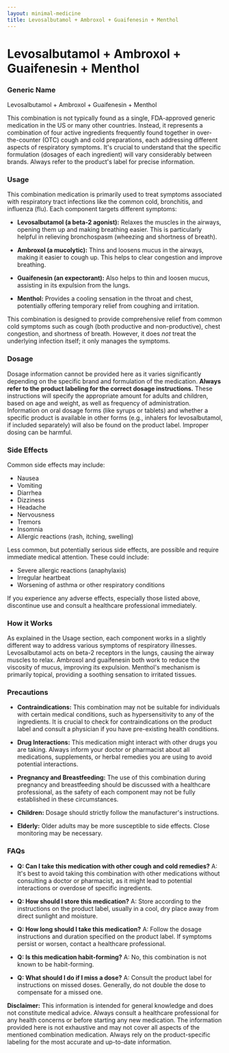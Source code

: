 ```yaml
---
layout: minimal-medicine
title: Levosalbutamol + Ambroxol + Guaifenesin + Menthol
---
```


# Levosalbutamol + Ambroxol + Guaifenesin + Menthol
### Generic Name
Levosalbutamol + Ambroxol + Guaifenesin + Menthol


This combination is not typically found as a single, FDA-approved generic medication in the US or many other countries.  Instead, it represents a combination of four active ingredients frequently found together in over-the-counter (OTC) cough and cold preparations, each addressing different aspects of respiratory symptoms.  It's crucial to understand that the specific formulation (dosages of each ingredient) will vary considerably between brands.  Always refer to the product's label for precise information.

### Usage

This combination medication is primarily used to treat symptoms associated with respiratory tract infections like the common cold, bronchitis, and influenza (flu). Each component targets different symptoms:

* **Levosalbutamol (a beta-2 agonist):** Relaxes the muscles in the airways, opening them up and making breathing easier. This is particularly helpful in relieving bronchospasm (wheezing and shortness of breath).

* **Ambroxol (a mucolytic):** Thins and loosens mucus in the airways, making it easier to cough up. This helps to clear congestion and improve breathing.

* **Guaifenesin (an expectorant):** Also helps to thin and loosen mucus, assisting in its expulsion from the lungs.

* **Menthol:** Provides a cooling sensation in the throat and chest, potentially offering temporary relief from coughing and irritation.


This combination is designed to provide comprehensive relief from common cold symptoms such as cough (both productive and non-productive), chest congestion, and shortness of breath. However, it does *not* treat the underlying infection itself; it only manages the symptoms.

### Dosage

Dosage information cannot be provided here as it varies significantly depending on the specific brand and formulation of the medication.  **Always refer to the product labeling for the correct dosage instructions.**  These instructions will specify the appropriate amount for adults and children, based on age and weight, as well as frequency of administration.  Information on oral dosage forms (like syrups or tablets) and whether a specific product is available in other forms (e.g., inhalers for levosalbutamol, if included separately) will also be found on the product label.   Improper dosing can be harmful.


### Side Effects

Common side effects may include:

* Nausea
* Vomiting
* Diarrhea
* Dizziness
* Headache
* Nervousness
* Tremors
* Insomnia
* Allergic reactions (rash, itching, swelling)

Less common, but potentially serious side effects, are possible and require immediate medical attention.  These could include:

* Severe allergic reactions (anaphylaxis)
* Irregular heartbeat
* Worsening of asthma or other respiratory conditions


If you experience any adverse effects, especially those listed above, discontinue use and consult a healthcare professional immediately.

### How it Works

As explained in the Usage section, each component works in a slightly different way to address various symptoms of respiratory illnesses.  Levosalbutamol acts on beta-2 receptors in the lungs, causing the airway muscles to relax. Ambroxol and guaifenesin both work to reduce the viscosity of mucus, improving its expulsion. Menthol's mechanism is primarily topical, providing a soothing sensation to irritated tissues.

### Precautions

* **Contraindications:**  This combination may not be suitable for individuals with certain medical conditions, such as hypersensitivity to any of the ingredients.  It is crucial to check for contraindications on the product label and consult a physician if you have pre-existing health conditions.

* **Drug Interactions:** This medication might interact with other drugs you are taking.  Always inform your doctor or pharmacist about all medications, supplements, or herbal remedies you are using to avoid potential interactions.

* **Pregnancy and Breastfeeding:** The use of this combination during pregnancy and breastfeeding should be discussed with a healthcare professional, as the safety of each component may not be fully established in these circumstances.

* **Children:** Dosage should strictly follow the manufacturer's instructions.

* **Elderly:**  Older adults may be more susceptible to side effects.  Close monitoring may be necessary.


### FAQs

* **Q: Can I take this medication with other cough and cold remedies?** A:  It's best to avoid taking this combination with other medications without consulting a doctor or pharmacist, as it might lead to potential interactions or overdose of specific ingredients.

* **Q: How should I store this medication?** A: Store according to the instructions on the product label, usually in a cool, dry place away from direct sunlight and moisture.

* **Q: How long should I take this medication?** A:  Follow the dosage instructions and duration specified on the product label. If symptoms persist or worsen, contact a healthcare professional.

* **Q: Is this medication habit-forming?** A: No, this combination is not known to be habit-forming.

* **Q:  What should I do if I miss a dose?** A:  Consult the product label for instructions on missed doses.  Generally, do not double the dose to compensate for a missed one.

**Disclaimer:** This information is intended for general knowledge and does not constitute medical advice.  Always consult a healthcare professional for any health concerns or before starting any new medication.  The information provided here is not exhaustive and may not cover all aspects of the mentioned combination medication.  Always rely on the product-specific labeling for the most accurate and up-to-date information.
